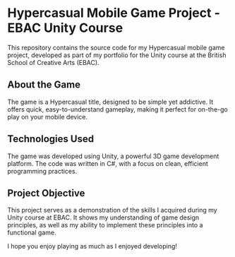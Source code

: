 # Hypercasual Mobile Game Project - EBAC Unity Course

This repository contains the source code for my Hypercasual mobile game project, developed as part of my portfolio for the Unity course at the British School of Creative Arts (EBAC).

## About the Game
The game is a Hypercasual title, designed to be simple yet addictive. It offers quick, easy-to-understand gameplay, making it perfect for on-the-go play on your mobile device.

## Technologies Used
The game was developed using Unity, a powerful 3D game development platform. The code was written in C#, with a focus on clean, efficient programming practices.

## Project Objective
This project serves as a demonstration of the skills I acquired during my Unity course at EBAC. It shows my understanding of game design principles, as well as my ability to implement these principles into a functional game.

I hope you enjoy playing as much as I enjoyed developing!
